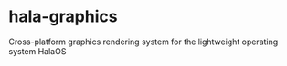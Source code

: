 # hala-graphics

Cross-platform graphics rendering system for the lightweight operating system HalaOS
